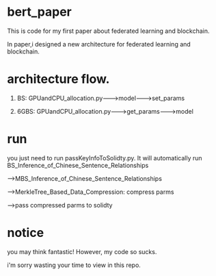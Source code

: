 # bert_paper
This is code for my first paper about federated learning and blockchain.

In paper,i designed a new architecture for federated learning and blockchain.


# architecture flow.
1. BS: GPUandCPU_allocation.py--->model--->set_params

2. 6GBS: GPUandCPU_allocation.py--->get_params--->model



# run
you just need to run passKeyInfoToSolidty.py.
It will automatically run BS_Inference_of_Chinese_Sentence_Relationships

-->MBS_Inference_of_Chinese_Sentence_Relationships

-->MerkleTree_Based_Data_Compression: compress parms

-->pass compressed parms to solidty




# notice
you may think fantastic!
However, my code so sucks.

i'm sorry wasting your time to view in this repo.

